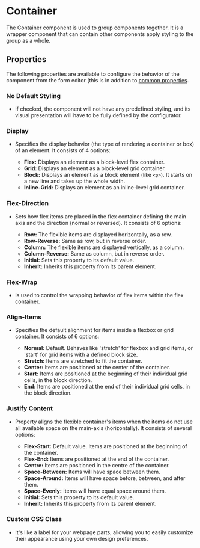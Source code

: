 # Container

The Container component is used to group components together. It is a wrapper component that can contain other components apply styling to the group as a whole.

## Properties

The following properties are available to configure the behavior of the component from the form editor (this is in addition to [common properties](/docs/front-end-basics/form-components/common-component-properties.md).

[//]: # (<iframe width="100%" height="500" src="https://pd-docs-adminportal-test.shesha.dev/shesha/forms-designer/?id=21208187-d0bf-40e8-a749-fa9def96f5ec" title="Container Component" ></iframe>)

### No Default Styling

- If checked, the component will not have any predefined styling, and its visual presentation will have to be fully defined by the configurator.

### Display

- Specifies the display behavior (the type of rendering a container or box) of an element. It consists of 4 options:

  - **Flex:** Displays an element as a block-level flex container.
  - **Grid:** Displays an element as a block-level grid container.
  - **Block:** Displays an element as a block element (like `<p>`). It starts on a new line and takes up the whole width.
  - **Inline-Grid:** Displays an element as an inline-level grid container.

### Flex-Direction

- Sets how flex items are placed in the flex container defining the main axis and the direction (normal or reversed). It consists of 6 options:

  - **Row:** The flexible items are displayed horizontally, as a row.
  - **Row-Reverse:** Same as row, but in reverse order.
  - **Column:** The flexible items are displayed vertically, as a column.
  - **Column-Reverse:** Same as column, but in reverse order.
  - **Initial:** Sets this property to its default value.
  - **Inherit:** Inherits this property from its parent element.

### Flex-Wrap

- Is used to control the wrapping behavior of flex items within the flex container.

### Align-Items

- Specifies the default alignment for items inside a flexbox or grid container. It consists of 6 options:

  - **Normal:** Default. Behaves like 'stretch' for flexbox and grid items, or 'start' for grid items with a defined block size.
  - **Stretch:** Items are stretched to fit the container.
  - **Center:** Items are positioned at the center of the container.
  - **Start:** Items are positioned at the beginning of their individual grid cells, in the block direction.
  - **End:** Items are positioned at the end of their individual grid cells, in the block direction.

### Justify Content

- Property aligns the flexible container's items when the items do not use all available space on the main-axis (horizontally). It consists of several options:

  - **Flex-Start:** Default value. Items are positioned at the beginning of the container.
  - **Flex-End:** Items are positioned at the end of the container.
  - **Centre:** Items are positioned in the centre of the container.
  - **Space-Between:** Items will have space between them.
  - **Space-Around:** Items will have space before, between, and after them.
  - **Space-Evenly:** Items will have equal space around them.
  - **Initial:** Sets this property to its default value.
  - **Inherit:** Inherits this property from its parent element.

### Custom CSS Class

- It's like a label for your webpage parts, allowing you to easily customize their appearance using your own design preferences.
